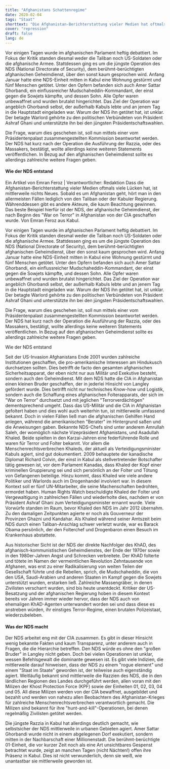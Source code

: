 ```yaml
---
title: "Afghanistans Schattenregime"
date: 2020-02-04
tags: "Staat"
shorttext: "Die Afghanistan-Berichterstattung vieler Medien hat oftmals viele Lücken, nichts neues? Kann es sein das Afghanistan mehr als Kabul und Taliban ist?"
cover: "repression"
draft: false
lang: de
---
```


Vor einigen Tagen wurde im afghanischen Parlament heftig debattiert. Im Fokus der Kritik standen diesmal weder die Taliban noch US-Soldaten oder die afghanische Armee. Stattdessen ging es um die jüngste Operation des NDS (National Directorate of Security), dem berühmt-berüchtigten afghanischen Geheimdienst, über den sonst kaum gesprochen wird. Anfang Januar hatte eine NDS-Einheit mitten in Kabul eine Wohnung gestürmt und fünf Menschen getötet. Unter den Opfern befanden sich auch Amer Sattar Ghorbandi, ein einflussreicher Mudschaheddin-Kommandant, der einst gegen die Sowjets kämpfte, und dessen Sohn. Alle Opfer waren unbewaffnet und wurden brutalst hingerichtet. Das Ziel der Operation war angeblich Ghorbandi selbst, der außerhalb Kabuls lebte und an jenem Tag in die Hauptstadt eingeladen war. Warum der NDS ihn getötet hat, ist unklar. Der betagte Warlord gehörte zu den politischen Verbündeten von Präsident Ashraf Ghani und unterstützte ihn bei den jüngsten Präsidentschaftswahlen.

Die Frage, warum dies geschehen ist, soll nun mittels einer vom Präsidentenpalast zusammengestellten Kommission beantwortet werden. Der NDS hat kurz nach der Operation die Ausführung der Razzia, oder des Massakers, bestätigt, wollte allerdings keine weiteren Statements veröffentlichen. In Bezug auf den afghanischen Geheimdienst sollte es allerdings zahlreiche weitere Fragen geben.

#### Wie der NDS entstand

Ein Artikel von Emran Feroz | Verantwortlicher: Redaktion
Dass die Afghanistan-Berichterstattung vieler Medien oftmals viele Lücken hat, ist mittlerweile nichts Neues. Sobald es um Afghanistan geht, hört man in den allermeisten Fällen lediglich von den Taliban oder der Kabuler Regierung. Währenddessen gibt es andere Akteure, die kaum Beachtung gewinnen. Das beste Beispiel hierfür ist der NDS, der afghanische Geheimdienst, der nach Beginn des "War on Terror" in Afghanistan von der CIA geschaffen wurde. Von Emran Feroz aus Kabul.

Vor einigen Tagen wurde im afghanischen Parlament heftig debattiert. Im Fokus der Kritik standen diesmal weder die Taliban noch US-Soldaten oder die afghanische Armee. Stattdessen ging es um die jüngste Operation des NDS (National Directorate of Security), dem berühmt-berüchtigten afghanischen Geheimdienst, über den sonst kaum gesprochen wird. Anfang Januar hatte eine NDS-Einheit mitten in Kabul eine Wohnung gestürmt und fünf Menschen getötet. Unter den Opfern befanden sich auch Amer Sattar Ghorbandi, ein einflussreicher Mudschaheddin-Kommandant, der einst gegen die Sowjets kämpfte, und dessen Sohn. Alle Opfer waren unbewaffnet und wurden brutalst hingerichtet. Das Ziel der Operation war angeblich Ghorbandi selbst, der außerhalb Kabuls lebte und an jenem Tag in die Hauptstadt eingeladen war. Warum der NDS ihn getötet hat, ist unklar. Der betagte Warlord gehörte zu den politischen Verbündeten von Präsident Ashraf Ghani und unterstützte ihn bei den jüngsten Präsidentschaftswahlen.

Die Frage, warum dies geschehen ist, soll nun mittels einer vom Präsidentenpalast zusammengestellten Kommission beantwortet werden. Der NDS hat kurz nach der Operation die Ausführung der Razzia, oder des Massakers, bestätigt, wollte allerdings keine weiteren Statements veröffentlichen. In Bezug auf den afghanischen Geheimdienst sollte es allerdings zahlreiche weitere Fragen geben.

Wie der NDS entstand

Seit der US-Invasion Afghanistans Ende 2001 wurden zahlreiche Institutionen geschaffen, die pro-amerikanische Interessen am Hindukusch durchsetzen sollten. Dies betrifft de facto den gesamten afghanischen Sicherheitsapparat, der eben nicht nur aus Militär und Exekutive besteht, sondern auch den Geheimdienst. Mit dem NDS hatte die CIA in Afghanistan einen kleinen Bruder geschaffen, der in jederlei Hinsicht von Langley gefördert wurde. Dies betrifft nicht nur technisches Know-how und Logistik, sondern auch die Schaffung eines afghanischen Folterapparats, der sich im "War on Terror" durchsetzt und mit jeglichen "Terrorverdächtigen" dementsprechend umgeht. Dass das US-Militär und die CIA in Afghanistan gefoltert haben und dies wohl auch weiterhin tun, ist mittlerweile umfassend bekannt. Doch in vielen Fällen ließ man die afghanischen Gehilfen Hand anlegen, während die amerikanischen "Berater" im Hintergrund saßen und die Anweisungen gaben. Bekannte NDS-Chefs sind unter anderem Amrullah Saleh, der womöglich nächste Vizepräsident Afghanistans, und Asadullah Khaled. Beide spielten in den Karzai-Jahren eine federführende Rolle und waren für Terror und Folter bekannt. Vor allem die Menschenrechtsverbrechen Khaleds, der aktuell als Verteidigungsminister Kabuls agiert, sind gut dokumentiert. 2009 behauptete der kanadische Diplomat Richard Colvin, der einst in Kabul als stellvertretender Botschafter tätig gewesen ist, vor dem Parlament Kanadas, dass Khaled der Kopf einer kriminellen Gruppierung sei und sich persönlich an der Folter und Tötung von Gefangenen beteilige. Hinzu kommt, dass Khaled wie viele andere Politiker und Warlords auch im Drogenhandel involviert war. In diesem Kontext soll er fünf UN-Mitarbeiter, die seine Machenschaften bedrohten, ermordet haben. Human Rights Watch beschuldigte Khaled der Folter und Vergewaltigung in zahlreichen Fällen und wiederholte dies, nachdem er von Präsident Ashraf Ghani zum Verteidigungsminister ernannt wurde. Viele Vorwürfe standen im Raum, bevor Khaled den NDS im Jahr 2012 übernahm. Zu den damaligen Zeitpunkten agierte er noch als Gouverneur der Provinzen Ghazni und Kandahar. Als Khaled während seiner Amtszeit beim NDS durch einen Taliban-Anschlag schwer verletzt wurde, war es Barack Obama persönlich, der den Folterchef und Drogenbaron einen Besuch im Krankenhaus abstattete.

Aus historischer Sicht ist der NDS der direkte Nachfolger des KhAD, des afghanisch-kommunistischen Geheimdienstes, der Ende der 1970er sowie in den 1980er-Jahren Angst und Schrecken verbreitete. Der KhAD folterte und tötete im Namen der vermeintlichen Revolution Zehntausende von Afghanen, was erst zu einer Radikalisierung von weiten Teilen der Gesellschaft führte und die Rebellen, sprich, die Mudschaheddin, die von den USA, Saudi-Arabien und anderen Staaten im Kampf gegen die Sowjets unterstützt wurden, erstarken ließ. Zahlreiche Massengräber, in denen Zivilisten verscharrt wurden, sind bis heute unentdeckt. Kritiker der US-Besatzung und der afghanischen Regierung hoben in diesem Kontext bereits vor Jahren immer wieder hervor, dass der NDS auch von ehemaligen KhAD-Agenten unterwandert worden sei und dass diese es anstreben würden, ihr einstiges Terror-Regime, einen brutalen Polizeistaat, wiederzubeleben.

#### Was der NDS macht

Der NDS arbeitet eng mit der CIA zusammen. Es gibt in dieser Hinsicht wenig bekannte Fakten und kaum Transparenz, unter anderem auch in Fragen, die die Hierarchie betreffen. Den NDS würde es ohne den "großen Bruder" in Langley nicht geben. Doch bei vielen Operationen ist unklar, wessen Befehlsgewalt die dominante gewesen ist. Es gibt viele Indizien, die mittlerweile darauf hinweisen, dass der NDS zu einem "rogue element" und einem "Staat im Staate" geworden ist, der teilweise auch eigenständig agiert. Weitläufig bekannt sind mittlerweile die Razzien des NDS, die in den ländlichen Regionen des Landes durchgeführt werden, allen voran mit den Milizen der Khost Protection Force (KPF) sowie der Einheiten 01, 02, 03, 04 und 05. All diese Milizen werden von der CIA bewaffnet, ausgebildet und bezahlt und werden von nahezu allen Beobachtern des Afghanistan-Krieges für zahlreiche Menschenrechtsverbrechen verantwortlich gemacht. Die Milizen sind bekannt für ihre "hunt-and-kill"-Operationen, bei denen regelmäßig Zivilisten getötet werden.

Die jüngste Razzia in Kabul hat allerdings deutlich gemacht, wie selbstsicher der NDS mittlerweile in urbanen Gebieten agiert. Amer Sattar Ghorbandi wurde nicht in einem abgelegenen Dorf exekutiert, sondern mitten in der Nachbarschaft einer Millionenstadt. Die berühmt-berüchtigte 01-Einheit, die vor kurzer Zeit noch als eine Art unsichtbares Gespenst betrachtet wurde, zeigt an manchen Tagen (nicht Nächten!) offen ihre Präsenz in Kabul. Dies ist nicht verwunderlich, denn sie weiß, wie unantastbar sie mittlerweile geworden ist.
